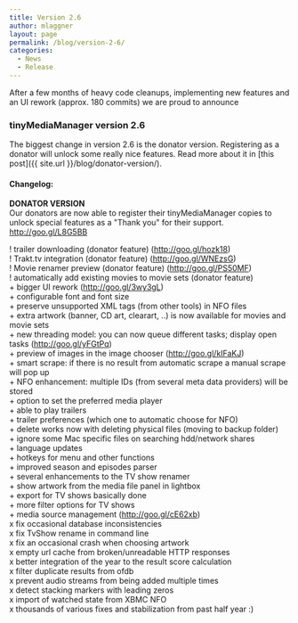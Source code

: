 ```yaml
---
title: Version 2.6
author: mlaggner
layout: page
permalink: /blog/version-2-6/
categories:
  - News
  - Release
---
```

After a few months of heavy code cleanups, implementing new features and an UI rework (approx. 180 commits) we are proud to announce

### tinyMediaManager version 2.6

The biggest change in version 2.6 is the donator version. Registering as a donator will unlock some really nice features. Read more about it in [this post]({{ site.url }}/blog/donator-version/).<!--more-->

#### Changelog:  

**DONATOR VERSION**  
Our donators are now able to register their tinyMediaManager copies to unlock special features as a "Thank you" for their support.
<a href="http://goo.gl/L8G5BB" target="\_blank">http://goo.gl/L8G5BB</a>

! trailer downloading (donator feature) (<a href="http://goo.gl/hozk18" target="\_blank">http://goo.gl/hozk18</a>)  
! Trakt.tv integration (donator feature) (<a href="http://goo.gl/WNEzsG" target="\_blank">http://goo.gl/WNEzsG</a>)  
! Movie renamer preview (donator feature) (<a href="http://goo.gl/PS50MF" target="\_blank">http://goo.gl/PS50MF</a>)  
! automatically add existing movies to movie sets (donator feature)  
\+ bigger UI rework (<a href="http://goo.gl/3wy3gL" target="\_blank">http://goo.gl/3wy3gL</a>)  
\+ configurable font and font size  
\+ preserve unsupported XML tags (from other tools) in NFO files  
\+ extra artwork (banner, CD art, clearart, ..) is now available for movies and movie sets  
\+ new threading model: you can now queue different tasks; display open tasks (<a href="http://goo.gl/yFGtPq" target="\_blank">http://goo.gl/yFGtPq</a>)  
\+ preview of images in the image chooser (<a href="http://goo.gl/kIFaKJ" target="\_blank">http://goo.gl/kIFaKJ</a>)  
\+ smart scrape: if there is no result from automatic scrape a manual scrape will pop up  
\+ NFO enhancement: multiple IDs (from several meta data providers) will be stored  
\+ option to set the preferred media player  
\+ able to play trailers  
\+ trailer preferences (which one to automatic choose for NFO)  
\+ delete works now with deleting physical files (moving to backup folder)  
\+ ignore some Mac specific files on searching hdd/network shares  
\+ language updates  
\+ hotkeys for menu and other functions  
\+ improved season and episodes parser  
\+ several enhancements to the TV show renamer  
\+ show artwork from the media file panel in lightbox  
\+ export for TV shows basically done  
\+ more filter options for TV shows  
\+ media source management (<a href="http://goo.gl/cE62xb" target="\_blank">http://goo.gl/cE62xb</a>)  
x fix occasional database inconsistencies  
x fix TvShow rename in command line  
x fix an occasional crash when choosing artwork  
x empty url cache from broken/unreadable HTTP responses  
x better integration of the year to the result score calculation  
x filter duplicate results from ofdb  
x prevent audio streams from being added multiple times  
x detect stacking markers with leading zeros  
x import of watched state from XBMC NFO  
x thousands of various fixes and stabilization from past half year :)
